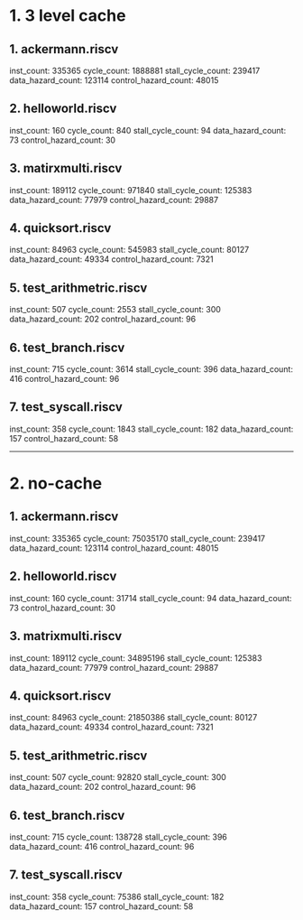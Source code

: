 
# 1. 3 level cache

## 1. ackermann.riscv

inst_count: 335365
cycle_count: 1888881
stall_cycle_count: 239417
data_hazard_count: 123114
control_hazard_count: 48015

## 2. helloworld.riscv

inst_count: 160
cycle_count: 840
stall_cycle_count: 94
data_hazard_count: 73
control_hazard_count: 30

## 3. matirxmulti.riscv

inst_count: 189112
cycle_count: 971840
stall_cycle_count: 125383
data_hazard_count: 77979
control_hazard_count: 29887

## 4. quicksort.riscv

inst_count: 84963
cycle_count: 545983
stall_cycle_count: 80127
data_hazard_count: 49334
control_hazard_count: 7321

## 5. test_arithmetric.riscv

inst_count: 507
cycle_count: 2553
stall_cycle_count: 300
data_hazard_count: 202
control_hazard_count: 96

## 6. test_branch.riscv

inst_count: 715
cycle_count: 3614
stall_cycle_count: 396
data_hazard_count: 416
control_hazard_count: 96

## 7. test_syscall.riscv

inst_count: 358
cycle_count: 1843
stall_cycle_count: 182
data_hazard_count: 157
control_hazard_count: 58

------------------------------

# 2. no-cache

## 1. ackermann.riscv

inst_count: 335365
cycle_count: 75035170
stall_cycle_count: 239417
data_hazard_count: 123114
control_hazard_count: 48015

 
## 2. helloworld.riscv

inst_count: 160
cycle_count: 31714
stall_cycle_count: 94
data_hazard_count: 73
control_hazard_count: 30

## 3. matrixmulti.riscv

inst_count: 189112
cycle_count: 34895196
stall_cycle_count: 125383
data_hazard_count: 77979
control_hazard_count: 29887

## 4. quicksort.riscv

inst_count: 84963
cycle_count: 21850386
stall_cycle_count: 80127
data_hazard_count: 49334
control_hazard_count: 7321

## 5. test_arithmetric.riscv

inst_count: 507
cycle_count: 92820
stall_cycle_count: 300
data_hazard_count: 202
control_hazard_count: 96

## 6. test_branch.riscv

inst_count: 715
cycle_count: 138728
stall_cycle_count: 396
data_hazard_count: 416
control_hazard_count: 96

## 7. test_syscall.riscv

inst_count: 358
cycle_count: 75386
stall_cycle_count: 182
data_hazard_count: 157
control_hazard_count: 58